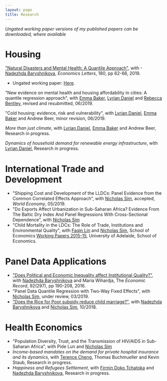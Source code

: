 ```yaml
---
layout: page
title: Research
---
```


*Ungated working paper versions of my published papers can be downloaded, where available*

# Housing
["Natural Disasters and Mental Health: A Quantile Approach"](https://www.sciencedirect.com/science/article/pii/S0165176519301387), with -[Nadezhda Baryshnikova](https://researchers.adelaide.edu.au/profile/nadezhda.baryshnikova), *Economics Letters*, 180, pp 62-66, 2019. 
- Ungated working paper: [Here](https://github.com/anhpham-econ/about-me/blob/master/papers/Disaster_MentalHealth.pdf).

"New evidence on mental health and housing affordability in cities: A quantile regression approach", with [Emma Baker](https://researchers.adelaide.edu.au/profile/emma.baker), [Lyrian Daniel](https://researchers.adelaide.edu.au/profile/lyrian.daniel) and [Rebecca Bentley](https://www.findanexpert.unimelb.edu.au/display/person99174), revised and resubmitted, 06/2019.

"Cold housing: evidence, risk and vulnerability", with [Lyrian Daniel](https://researchers.adelaide.edu.au/profile/lyrian.daniel), [Emma Baker](https://researchers.adelaide.edu.au/profile/emma.baker) and Andrew Beer, minor revision, 06/2019.

*More than just climate*, with [Lyrian Daniel](https://researchers.adelaide.edu.au/profile/lyrian.daniel), [Emma Baker](https://researchers.adelaide.edu.au/profile/emma.baker) and Andrew Beer, Research in progress.

*Dynamics of household demand for renewable energy infrastructure*, with [Lyrian Daniel](https://researchers.adelaide.edu.au/profile/lyrian.daniel), Research in progress.

# International Trade and Development
- "Shipping Cost and Development of the LLDCs: Panel Evidence from the Common Correlated Effects Approach", with [Nicholas Sim](https://sites.google.com/view/nicholassim/home), accepted, *World Economy*, 05/2019.
- "Do Exports Affect Urbanization in Sub-Saharan Africa? Evidence From The Baltic Dry Index And Panel Regressions With Cross-Sectional Dependence", with [Nicholas Sim](https://sites.google.com/view/nicholassim/home)
- "Child Mortality in the LDCs: The Role of Trade, Institutions and Environmental Quality", with [Faqin Lin](https://linfaqin.weebly.com/) and [Nicholas Sim](https://sites.google.com/view/nicholassim/home), School of Economics [Working Papers 2015-15](https://ideas.repec.org/p/adl/wpaper/2015-15.html), University of Adelaide, School of Economics.

# Panel Data Applications
- ["Does Political and Economic Inequality affect Institutional Quality?"](https://onlinelibrary.wiley.com/doi/full/10.1111/1475-4932.12246), with [Nadezhda Baryshnikova](https://researchers.adelaide.edu.au/profile/nadezhda.baryshnikova) and Maria Wihardja, The *Economic Record*, 92(297), pp 190-208, 2016.
- "Panel Data Quantile Regression with Two-Way Fixed Effects",  with [Nicholas Sim](https://sites.google.com/view/nicholassim/home), under review, 03/2019.
- ["Does the Rice for Poor subsidy reduce child marriage?"](https://ies.keio.ac.jp/upload/20181026appliedpaper-1.pdf), with [Nadezhda Baryshnikova](https://www.adelaide.edu.au/directory/nadezhda.baryshnikova) and [Nicholas Sim](https://sites.google.com/view/nicholassim/home), 10/2018.

# Health Economics
- "Population Diversity, Trust, and the Transmission of HIV/AIDS in Sub-Saharan Africa", with Pide Lun and [Nicholas Sim](https://sites.google.com/view/nicholassim/home)
- *Income-based mandates on the demand for private hospital insurance and its dynamics*, with [Terence Cheng](https://terencechaicheng.wordpress.com/), Thomas Buchmueller and Kevin Staub, Research in progress. 
- *Happiness and Refugees Settlement*, with [Firmin Doko Tchatoka](https://researchers.adelaide.edu.au/profile/firmin.dokotchatoka) and [Nadezhda Baryshnikova](https://researchers.adelaide.edu.au/profile/nadezhda.baryshnikova), Research in progress.
